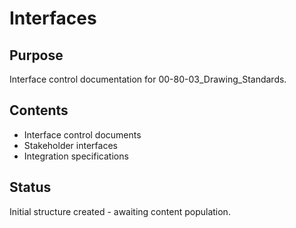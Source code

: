 # Interfaces

## Purpose
Interface control documentation for 00-80-03_Drawing_Standards.

## Contents
- Interface control documents
- Stakeholder interfaces
- Integration specifications

## Status
Initial structure created - awaiting content population.
